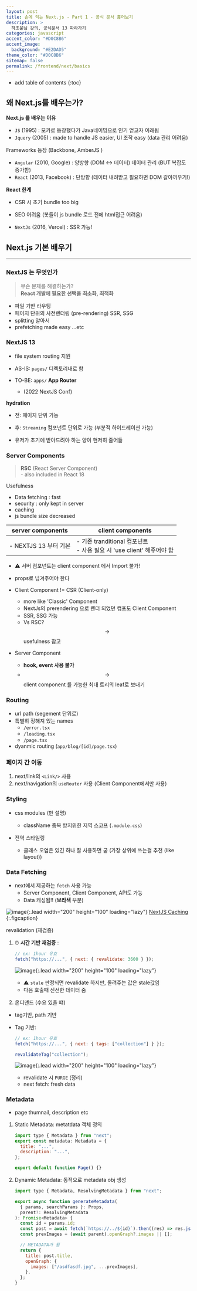 ```yaml
---
layout: post
title: 손에 익는 Next.js - Part 1 - 공식 문서 훑어보기
description: >
  하조운님 강의, 공식문서 13 따라가기
categories: javascript
accent_color: "#D0C8B6"
accent_image:
  background: "#E2DAD5"
theme_color: "#D0C8B6"
sitemap: false
permalink: /frontend/next/basics
---
```


- add table of contents
  {:toc}

## 왜 Next.js를 배우는가?

**Next.js 를 배우는 이유**

- `JS` (1995) : 모카로 등장했다가 Java네이밍으로 인기 얻고자 이래됨
- `Jquery` (2005) : made to handle JS easier, UI 조작 easy (data 관리 어려움)

Frameworks 등장 (Backbone, AmberJS )

- `Angular` (2010, Google) : 양방향 (DOM <-> 데이터) 데이터 관리 (BUT 복잡도 증가함)
- `React` (2013, Facebook) : 단방향 (데이터 내려받고 필요하면 DOM 갈아끼우기!)

**React 한계**

- CSR 시 초기 bundle too big
- SEO 어려움 (봇들이 js bundle 로드 전에 html접근 어려움)

- `NextJs` (2016, Vercel) : SSR 가능!

## Next.js 기본 배우기

---

### NextJS 는 무엇인가

> 무슨 문제를 해결하는가? <br/>**React 개발에 필요한 선택을 최소화, 최적화**

- 파일 기반 라우팅
- 페이지 단위의 사전렌더링 (pre-rendering) SSR, SSG
- splitting 알아서
- prefetching made easy ...etc

### NextJS 13

- file system routing 지원

- AS-IS: `pages/` 디렉토리내로 함
- TO-BE: `apps/` **<fontcolor>App Router</fontcolor>**

  - (2022 NextJS Conf)

**hydration**

- 전: 페이지 단위 가능
- 후: `Streaming` 컴포넌트 단위로 가능 (부분적 하이드레이션 가능)

- 유저가 초기에 받아드려야 하는 양이 현저히 줄어듦

### Server Components

> **RSC** (React Server Component)
> <br/>- also included in React 18

Usefulness

- Data fetching : fast
- security : only kept in server
- caching
- js bundle size decreased

| server components     | client components                                                         |
| --------------------- | ------------------------------------------------------------------------- |
| - NEXTJS 13 부터 기본 | - 기존 tranditional 컴포넌트 <br/>- 사용 필요 시 'use client' 해주어야 함 |

- ⚠️ 서버 컴포넌트는 client component 에서 Import 불가!
- props로 넘겨주어야 한다

- Client Component != CSR (Client-only)

  - more like 'Classic' Component
  - NextJs의 prerendering 으로 렌더 되었던 컴포도 Client Component
  - SSR, SSG 가능
  - Vs RSC? $$\rightarrow$$ usefulness 참고

- Server Component
  - **hook, event 사용 불가**
  - $$\rightarrow$$ client component 를 가능한 최대 트리의 leaf로 보내기

### Routing

- url path (segement 단위로)
- 특별히 정해져 있는 names
  - `/error.tsx`
  - `/loading.tsx`
  - `/page.tsx`
- dyanmic routing (`app/blog/[id]/page.tsx`)

### 페이지 간 이동

1. next/link의 `<Link/>` 사용
2. next/navigation의 `useRouter` 사용 (Client Component에서만 사용)

### Styling

- css modules (만 설명)

  - className 중복 방지위한 지역 스코프 (`.module.css`)

- 전역 스타일링
  - 클래스 오염은 있긴 하나 잘 사용하면 굳 (가장 상위에 쓰는걸 추천 (like layout))

### Data Fetching

- next에서 제공하는 `fetch` 사용 가능
  - Server Component, Client Component, API도 가능
  - Data 캐싱됨!! (**<fontcolor>보라색</fontcolor>** 부분)

![image](https://nextjs.org/_next/image?url=%2Fdocs%2Fdark%2Fcaching-overview.png&w=3840&q=75){:.lead width="200" height="100" loading="lazy"}
[NextJS Caching](https://nextjs.org/docs/app/building-your-application/caching)
{:.figcaption}

revalidation (재검증)

1. ⏰ **시간 기반 재검증** :

   ```js
   // ex: 1hour 유효
   fetch("https://...", { next: { revalidate: 3600 } });
   ```

   ![image](https://nextjs.org/_next/image?url=%2Fdocs%2Fdark%2Ftime-based-revalidation.png&w=3840&q=75){:.lead width="200" height="100" loading="lazy"}

   - ⚠️ `stale` 판정되면 revalidate 하지만, 돌려주는 값은 stale값임
   - 다음 호출때 신선한 데이터 줌

2. 온디맨드 (수요 있을 떄)

- tag기반, path 기반
- Tag 기반:

  ```js
  // ex: 1hour 유효
  fetch("https://...", { next: { tags: ["collection"] } });

  revalidateTag("collection");
  ```

  ![image](https://nextjs.org/_next/image?url=%2Fdocs%2Fdark%2Fon-demand-revalidation.png&w=3840&q=75){:.lead width="200" height="100" loading="lazy"}

  - revalidate 시 `PURGE` (정리)
  - next fetch: fresh data

### Metadata

- page thumnail, description etc

1. Static Metadata: metatdata 객체 정의

   ```js
   import type { Metadata } from "next";
   export const metadata: Metadata = {
     title: "...",
     description: "...",
   };

   export default function Page() {}
   ```

2. Dynamic Metadata: 동적으로 metadata obj 생성

   ```js
   import type { Metadata, ResolvingMetadata } from "next";

   export async function generateMetadata(
     { params, searchParams }: Props,
     parent?: ResolvingMetadata
   ): Promise<Metadata> {
     const id = params.id;
     const post = await fetch(`https://../${id}`).then((res) => res.json());
     const prevImages = (await parent).openGraph?.images || [];

     // METADATA가 됨
     return {
       title: post.title,
       openGraph: {
         images: ["/asdfasdf.jpg", ...prevImages],
       },
     };
   }
   ```

